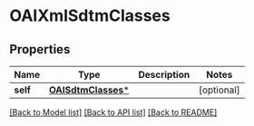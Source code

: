 # OAIXmlSdtmClasses

## Properties
Name | Type | Description | Notes
------------ | ------------- | ------------- | -------------
**self** | [**OAISdtmClasses***](OAISdtmClasses.md) |  | [optional] 

[[Back to Model list]](../README.md#documentation-for-models) [[Back to API list]](../README.md#documentation-for-api-endpoints) [[Back to README]](../README.md)


